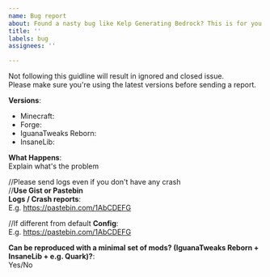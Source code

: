 ```yaml
---
name: Bug report
about: Found a nasty bug like Kelp Generating Bedrock? This is for you!
title: ''
labels: bug
assignees: ''

---
```


Not following this guidline will result in ignored and closed issue.  
Please make sure you're using the latest versions before sending a report.

**Versions**:
* Minecraft:  
* Forge: 
* IguanaTweaks Reborn: 
* InsaneLib: 

**What Happens**:  
Explain what's the problem

//Please send logs even if you don't have any crash  
//**Use Gist or Pastebin**  
**Logs / Crash reports**:  
E.g. https://pastebin.com/1AbCDEFG

//If different from default
**Config**:  
E.g. https://pastebin.com/1AbCDEFG

**Can be reproduced with a minimal set of mods? (IguanaTweaks Reborn + InsaneLib + e.g. Quark)?**:  
Yes/No
